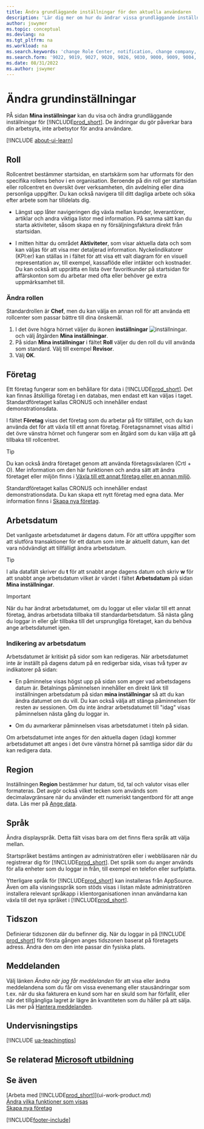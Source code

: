 ```yaml
---
title: Ändra grundläggande inställningar för den aktuella användaren
description: 'Lär dig mer om hur du ändrar vissa grundläggande inställningar i Business Central, t.ex. roll och rollcenter, företag, arbetsdatum och tidszoner.'
author: jswymer
ms.topic: conceptual
ms.devlang: na
ms.tgt_pltfrm: na
ms.workload: na
ms.search.keywords: 'change Role Center, notification, change company, change work date, decimal separator'
ms.search.form: '9022, 9019, 9027, 9020, 9026, 9030, 9000, 9009, 9004, 9005, 9024, 9006, 9007, 9010, 9016, 9017'
ms.date: 08/31/2022
ms.author: jswymer
---
```

# <a name="change-basic-settings"></a>Ändra grundinställningar

PÅ sidan **Mina inställningar** kan du visa och ändra grundläggande inställningar för [!INCLUDE[prod_short](includes/prod_short.md)]. De ändringar du gör påverkar bara din arbetsyta, inte arbetsytor för andra användare.  

[!INCLUDE [about-ui-learn](includes/about-ui-learn.md)]

## <a name="role"></a><a name="role-center"></a>Roll

Rollcentret bestämmer startsidan, en startskärm som har utformats för den specifika rollens behov i en organisation. Beroende på din roll ger startsidan eller rollcentret en översikt över verksamheten, din avdelning eller dina personliga uppgifter. Du kan också navigera till ditt dagliga arbete och söka efter arbete som har tilldelats dig.

* Längst upp låter navigeringen dig växla mellan kunder, leverantörer, artiklar och andra viktiga listor med information. På samma sätt kan du starta aktiviteter, såsom skapa en ny försäljningsfaktura direkt från startsidan.

* I mitten hittar du området **Aktiviteter**, som visar aktuella data och som kan väljas för att visa mer detaljerad information. Nyckelindikatorer (KPI:er) kan ställas in i fältet för att visa ett valt diagram för en visuell representation av, till exempel, kassaflöde eller intäkter och kostnader. Du kan också att upprätta en lista över favoritkunder på startsidan för affärskonton som du arbetar med ofta eller behöver ge extra uppmärksamhet till.

### <a name="change-the-role"></a>Ändra rollen

Standardrollen är **Chef**, men du kan välja en annan roll för att använda ett rollcenter som passar bättre till dina önskemål.  

1. I det övre högra hörnet väljer du ikonen **inställningar** ![inställningar.](media/ui-experience/settings_icon_small.png "Inställningsikon för rollcenter") och välj åtgärden **Mina inställningar**.
2. På sidan **Mina inställningar** i fältet **Roll** väljer du den roll du vill använda som standard. Välj till exempel **Revisor**.
3. Välj **OK**.

## <a name="company"></a><a name="company"></a>Företag

Ett företag fungerar som en behållare för data i [!INCLUDE[prod_short](includes/prod_short.md)]. Det kan finnas åtskilliga företag i en databas, men endast ett kan väljas i taget. Standardföretaget kallas CRONUS och innehåller endast demonstrationsdata.

I fältet **Företag** visas det företag som du arbetar på för tillfället, och du kan använda det för att växla till ett annat företag. Företagsnamnet visas alltid i det övre vänstra hörnet och fungerar som en åtgärd som du kan välja att gå tillbaka till rollcentret.

> [!TIP]
> Du kan också ändra företaget genom att använda företagsväxlaren (Crtl + O). Mer information om den här funktionen och andra sätt att ändra företaget eller miljön finns i [Växla till ett annat företag eller en annan miljö](ui-organization-switch.md).

Standardföretaget kallas CRONUS och innehåller endast demonstrationsdata. Du kan skapa ett nytt företag med egna data. Mer information finns i [Skapa nya företag](about-new-company.md).

<!--
### <a name="to-change-the-company-name"></a>To change the company name

The company name is always displayed at the top left corner and works as an action that you can choose to go back to the Role Center. You can change this name on the **Company Information** page.

1. Choose the ![Sprocket icon to open the Settings menu.](media/ui-experience/settings_icon_small.png) icon, and then choose the **Company Information** action.
2. In the **Name** field, enter the new company name.
3. Leave the page. The system restarts and displays the new company in the top-left corner.

### <a name="to-display-a-company-badge-for-quick-access-to-company-information"></a><a name="badge"></a>To display a company badge for quick access to company information

You can add a customized badge in the top-right corner, which you can choose to quickly view company name and tenant information in a pop-up box. The company badge is also useful when [!INCLUDE[prod_short](includes/prod_short.md)] is embedded in another application, like Microsoft Teams or in some other web application. In these cases, because the [!INCLUDE[web_client](includes/web_client.md)] displays less surrounding contextual information, the company badge serves as the only way to determine which company or environment a record belongs to.

1. Choose the ![Lightbulb that opens the Tell Me feature.](media/ui-search/search_small.png "Tell me what you want to do") icon, enter **Company Information**, and then choose the related link.
2. On the **Company Badge** FastTab, fill in the fields as necessary. [!INCLUDE[tooltip-inline-tip](includes/tooltip-inline-tip_md.md)].

> [!NOTE]
> If a company badge is defined, then you cannot change the company name as described in [To change the company name](ui-change-basic-settings.md#to-change-the-company-name)-->

## <a name="work-date"></a><a name="work-date"></a>Arbetsdatum

Det vanligaste arbetsdatumet är dagens datum. För att utföra uppgifter som att slutföra transaktioner för ett datum som inte är aktuellt datum, kan det vara nödvändigt att tillfälligt ändra arbetsdatum.

> [!TIP]  
> I alla datafält skriver du **t** för att snabbt ange dagens datum och skriv **w** för att snabbt ange arbetsdatum vilket är värdet i fältet **Arbetsdatum** på sidan **Mina inställningar**.

> [!IMPORTANT]  
> När du har ändrat arbetsdatumet, om du loggar ut eller växlar till ett annat företag, ändras arbetsdata tillbaka till standardarbetsdatum. Så nästa gång du loggar in eller går tillbaka till det ursprungliga företaget, kan du behöva ange arbetsdatumet igen.

### <a name="work-date-indication"></a>Indikering av arbetsdatum

Arbetsdatumet är kritiskt på sidor som kan redigeras. När arbetsdatumet inte är inställt på dagens datum på en redigerbar sida, visas två typer av indikatorer på sidan:

* En påminnelse visas högst upp på sidan som anger vad arbetsdagens datum är. Betalnings påminnelsen innehåller en direkt länk till inställningen arbetsdatum på sidan **mina inställningar** så att du kan ändra datumet om du vill. Du kan också välja att stänga påminnelsen för resten av sessionen. Om du inte ändrar arbetsdatumet till "idag" visas påminnelsen nästa gång du loggar in.

* Om du avmarkerar påminnelsen visas arbetsdatumet i titeln på sidan.  

Om arbetsdatumet inte anges för den aktuella dagen (idag) kommer arbetsdatumet att anges i det övre vänstra hörnet på samtliga sidor där du kan redigera data.

## <a name="region"></a><a name="region"></a> Region

Inställningen **Region** bestämmer hur datum, tid, tal och valutor visas eller formateras. Det avgör också vilket tecken som används som decimalavgränsare när du använder ett numeriskt tangentbord för att ange data. Läs mer på [Ange data](ui-enter-data.md#decimal).

## <a name="language"></a><a name="language"></a> Språk

Ändra displayspråk. Detta fält visas bara om det finns flera språk att välja mellan.

Startspråket bestäms antingen av administratören eller i webbläsaren när du registrerar dig för [!INCLUDE[prod_short](includes/prod_short.md)]. Det språk som du anger används för alla enheter som du loggar in från, till exempel en telefon eller surfplatta.

Ytterligare språk för [!INCLUDE[prod_short](includes/prod_short.md)] kan installeras från AppSource. Även om alla visningsspråk som stöds visas i listan måste administratören installera relevant språkapp i klientorganisationen innan användarna kan växla till det nya språket i [!INCLUDE[prod_short](includes/prod_short.md)].  

## <a name="time-zone"></a>Tidszon

Definierar tidszonen där du befinner dig. När du loggar in på [!INCLUDE [prod_short](includes/prod_short.md)] för första gången anges tidszonen baserat på företagets adress. Ändra den om den inte passar din fysiska plats.  

## <a name="notifications"></a>Meddelanden

Välj länken *Ändra när jag får meddelanden* för att visa eller ändra meddelandena som du får om vissa evenemang eller stausändringar som t.ex. när du ska fakturera en kund som har en skuld som har förfallit, eller när det tillgängliga lagret är lägre än kvantiteten som du håller på att sälja. Läs mer på [Hantera meddelanden](ui-smart-notifications.md).

## <a name="teaching-tips"></a>Undervisningstips

[!INCLUDE [ua-teachingtips](includes/ua-teachingtips.md)]

## <a name="see-related-microsoft-training"></a>Se relaterad [Microsoft utbildning](/training/modules/personalize-ui-dynamics-365-business-central/index)

## <a name="see-also"></a>Se även

[Arbeta med [!INCLUDE[prod_short](includes/prod_short.md)]](ui-work-product.md)  
[Ändra vilka funktioner som visas](ui-experiences.md)  
[Skapa nya företag](about-new-company.md)  

[!INCLUDE[footer-include](includes/footer-banner.md)]
